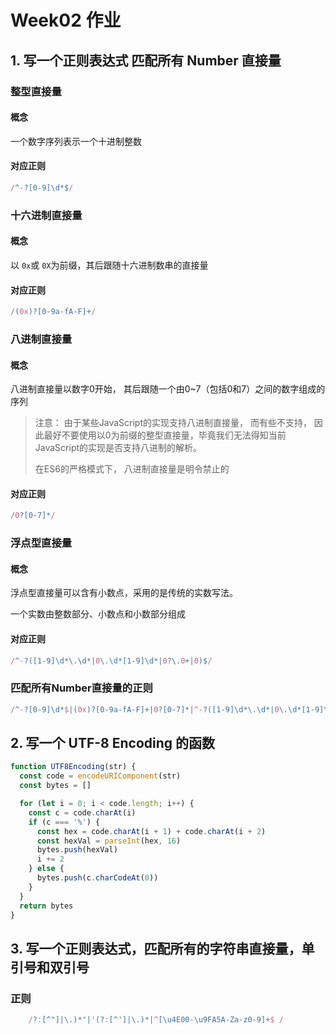 

# Week02 作业



## 1. 写一个正则表达式 匹配所有 Number 直接量

### 整型直接量

#### 概念

一个数字序列表示一个十进制整数

#### 对应正则

```javascript
/^-?[0-9]\d*$/
```



### 十六进制直接量

#### 概念

以 `0x`或 `0X`为前缀，其后跟随十六进制数串的直接量

#### 对应正则

```JavaScript
/(0x)?[0-9a-fA-F]+/
```



### 八进制直接量

#### 概念

八进制直接量以数字0开始， 其后跟随一个由0~7（包括0和7）之间的数字组成的序列

> 注意： 由于某些JavaScript的实现支持八进制直接量， 而有些不支持， 因此最好不要使用以0为前缀的整型直接量，毕竟我们无法得知当前JavaScript的实现是否支持八进制的解析。
>
> 在ES6的严格模式下， 八进制直接量是明令禁止的

#### 对应正则

```JavaScript
/0?[0-7]*/
```



### 浮点型直接量

#### 概念

浮点型直接量可以含有小数点，采用的是传统的实数写法。

一个实数由整数部分、小数点和小数部分组成

#### 对应正则

```JavaScript
/^-?([1-9]\d*\.\d*|0\.\d*[1-9]\d*|0?\.0+|0)$/
```



### 匹配所有Number直接量的正则

```JavaScript
/^-?[0-9]\d*$|(0x)?[0-9a-fA-F]+|0?[0-7]*|^-?([1-9]\d*\.\d*|0\.\d*[1-9]\d*|0?\.0+|0)$/
```



## 2. 写一个 UTF-8 Encoding 的函数

```js
function UTF8Encoding(str) {
  const code = encodeURIComponent(str)
  const bytes = []

  for (let i = 0; i < code.length; i++) {
    const c = code.charAt(i)
    if (c === '%') {
      const hex = code.charAt(i + 1) + code.charAt(i + 2)
      const hexVal = parseInt(hex, 16)
      bytes.push(hexVal)
      i += 2
    } else {
      bytes.push(c.charCodeAt(0))
    }
  }
  return bytes
}
```



## 3. 写一个正则表达式，匹配所有的字符串直接量，单引号和双引号

### 正则

```JavaScript
	/?:[^"]|\.)*"|'(?:[^']|\.)*|^[\u4E00-\u9FA5A-Za-z0-9]+$ /
```



